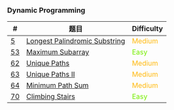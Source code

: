 ### Dynamic Programming

| #                    | 题目                                            | Difficulty                                 |
| -------------------- | ----------------------------------------------- | ------------------------------------------ |
| [5](0005/README.md)  | [Longest Palindromic Substring](0005/README.md) | <span style='color:#FFB90F;'>Medium</span> |
| [53](0053/README.md) | [Maximum Subarray](0053/README.md)              | <span style='color: #76EE00;'>Easy</span>  |
| [62](0062/README.md) | [Unique Paths](0062/README.md)                  | <span style='color:#FFB90F;'>Medium</span> |
| [63](0063/README.md) | [Unique Paths II](0063/README.md)               | <span style='color:#FFB90F;'>Medium</span> |
| [64](0064/README.md) | [Minimum Path Sum](0064/README.md)              | <span style='color:#FFB90F;'>Medium</span> |
| [70](0070/README.md) | [Climbing Stairs](0070/README.md)               | <span style='color: #76EE00;'>Easy</span>  |

